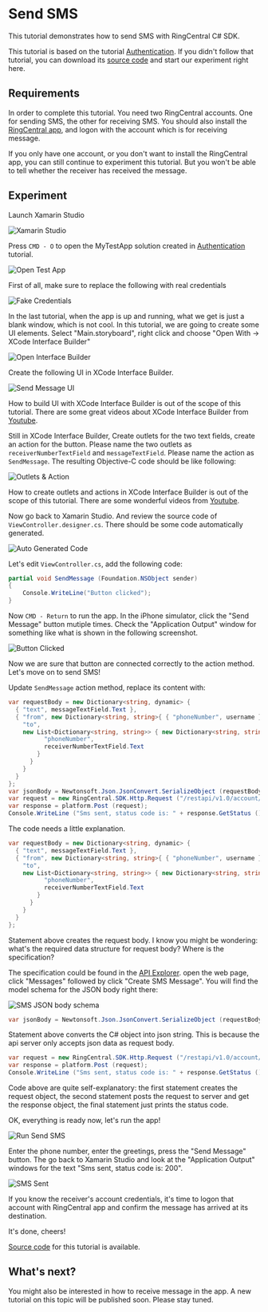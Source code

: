 # Send SMS

This tutorial demonstrates how to send SMS with RingCentral C# SDK.

This tutorial is based on the tutorial [Authentication](/mac/authentication/). If you didn't follow that tutorial, you can download its [source code](https://github.com/tylerlong/ringcentral-csharp-tutorials/tree/master/mac/authentication) and start our experiment right here.


## Requirements

In order to complete this tutorial. You need two RingCentral accounts. One for sending SMS, the other for receiving SMS. You should also install the [RingCentral app](https://developer.ringcentral.com/app-gallery.html#/apps), and logon with the account which is for receiving message.

If you only have one account, or you don't want to install the RingCentral app, you can still continue to experiment this tutorial. But you won't be able to tell whether the receiver has received the message.


## Experiment

Launch Xamarin Studio

![Xamarin Studio](/screenshots/xamarin-studio.png)

Press `CMD - O` to open the MyTestApp solution created in [Authentication](/mac/authentication/) tutorial.

![Open Test App](/screenshots/open-test-app.png)

First of all, make sure to replace the following with real credentials

![Fake Credentials](/screenshots/fake-credentials.png)

In the last tutorial, when the app is up and running, what we get is just a blank window, which is not cool.
In this tutorial, we are going to create some UI elements.
Select "Main.storyboard", right click and choose "Open With -> XCode Interface Builder"

![Open Interface Builder](/screenshots/open-interface-builder.png)

Create the following UI in XCode Interface Builder.

![Send Message UI](/screenshots/send-message-ui.png)

How to build UI with XCode Interface Builder is out of the scope of this tutorial. There are some great videos about XCode Interface Builder from [Youtube](https://www.youtube.com/results?search_query=xcode+interface+builder).

Still in XCode Interface Builder, Create outlets for the two text fields, create an action for the button. Please name the two outlets as `receiverNumberTextField` and `messageTextField`. Please name the action as `SendMessage`. The resulting Objective-C code should be like following:

![Outlets & Action](/screenshots/send-message-oc.png)

How to create outlets and actions in XCode Interface Builder is out of the scope of this tutorial. There are some wonderful videos from [Youtube](https://www.youtube.com/results?search_query=xcode+outlets+actions).

Now go back to Xamarin Studio. And review the source code of `ViewController.designer.cs`. There should be some code automatically generated.

![Auto Generated Code](/screenshots/auto-generated-code.png)

Let's edit `ViewController.cs`, add the following code:

```csharp
partial void SendMessage (Foundation.NSObject sender)
{
    Console.WriteLine("Button clicked");
}
```

Now `CMD - Return` to run the app. In the iPhone simulator, click the "Send Message" button mutiple times. Check the "Application Output" window for something like what is shown in the following screenshot.

![Button Clicked](/screenshots/button-clicked.png)

Now we are sure that button are connected correctly to the action method. Let's move on to send SMS!

Update `SendMessage` action method, replace its content with:

```csharp
var requestBody = new Dictionary<string, dynamic> {
  { "text", messageTextField.Text },
  { "from", new Dictionary<string, string>{ { "phoneNumber", username } } }, {
    "to",
    new List<Dictionary<string, string>> { new Dictionary<string, string> { {
          "phoneNumber",
          receiverNumberTextField.Text
        }
      }
    }
  }
};
var jsonBody = Newtonsoft.Json.JsonConvert.SerializeObject (requestBody);
var request = new RingCentral.SDK.Http.Request ("/restapi/v1.0/account/~/extension/~/sms", jsonBody);
var response = platform.Post (request);
Console.WriteLine ("Sms sent, status code is: " + response.GetStatus ());
```

The code needs a little explanation.

```csharp
var requestBody = new Dictionary<string, dynamic> {
  { "text", messageTextField.Text },
  { "from", new Dictionary<string, string>{ { "phoneNumber", username } } }, {
    "to",
    new List<Dictionary<string, string>> { new Dictionary<string, string> { {
          "phoneNumber",
          receiverNumberTextField.Text
        }
      }
    }
  }
};
```

Statement above creates the request body. I know you might be wondering: what's the required data structure for request body? Where is the specification?

The specification could be found in the [API Explorer](https://developer.ringcentral.com/api-explorer/latest/index.html). open the web page, click "Messages" followed by click "Create SMS Message". You will find the model schema for the JSON body right there:

![SMS JSON body schema](/screenshots/sms-schema.png)

```csharp
var jsonBody = Newtonsoft.Json.JsonConvert.SerializeObject (requestBody);
```

Statement above converts the C# object into json string. This is because the api server only accepts json data as request body.

```csharp
var request = new RingCentral.SDK.Http.Request ("/restapi/v1.0/account/~/extension/~/sms", jsonBody);
var response = platform.Post (request);
Console.WriteLine ("Sms sent, status code is: " + response.GetStatus ());
```

Code above are quite self-explanatory: the first statement creates the request object, the second statement posts the request to server and get the response object, the final statement just prints the status code.

OK, everything is ready now, let's run the app!

![Run Send SMS](/screenshots/run-send-sms.png)

Enter the phone number, enter the greetings, press the "Send Message" button. The go back to Xamarin Studio and look at the "Application Output" windows for the text "Sms sent, status code is: 200".

![SMS Sent](/screenshots/sms-sent.png)

If you know the receiver's account credentials, it's time to logon that account with RingCentral app and confirm the message has arrived at its destination.

It's done, cheers!

[Source code](https://github.com/tylerlong/ringcentral-csharp-tutorials/tree/master/mac/send-sms) for this tutorial is available.

## What's next?

You might also be interested in how to receive message in the app. A new tutorial on this topic will be published soon. Please stay tuned.
